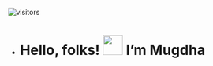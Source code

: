 ![visitors](https://visitor-badge.glitch.me/badge?page_id=mugdha273.mugdha273)
- # Hello, folks! <img src="https://media.giphy.com/media/hvRJCLFzcasrR4ia7z/giphy.gif" width="40px"> I’m Mugdha 



